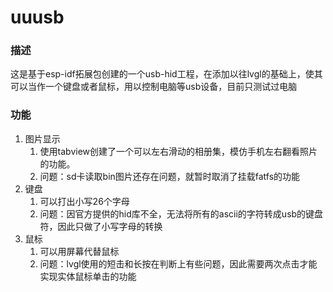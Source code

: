 <!--
 * @Author: BlueBoxChamil 283040422@qq.com
 * @Date: 2022-10-25 09:49:00
 * @LastEditors: BlueBoxChamil 283040422@qq.com
 * @LastEditTime: 2022-10-25 10:11:14
 * @FilePath: \undefinedd:\Docement\espidf-project\uuusb\README.md
 * @Description: 
 * 
 * Copyright (c) 2022 by BlueBoxChamil 283040422@qq.com, All Rights Reserved. 
-->
# uuusb

### 描述
 这是基于esp-idf拓展包创建的一个usb-hid工程，在添加以往lvgl的基础上，使其可以当作一个键盘或者鼠标，用以控制电脑等usb设备，目前只测试过电脑

 ### 功能
1.  图片显示
    1.  使用tabview创建了一个可以左右滑动的相册集，模仿手机左右翻看照片的功能。
    2. 问题：sd卡读取bin图片还存在问题，就暂时取消了挂载fatfs的功能
2. 键盘
   1. 可以打出小写26个字母
   2. 问题：因官方提供的hid库不全，无法将所有的ascii的字符转成usb的键盘符，因此只做了小写字母的转换
3. 鼠标
   1. 可以用屏幕代替鼠标
   2. 问题：lvgl使用的短击和长按在判断上有些问题，因此需要两次点击才能实现实体鼠标单击的功能


